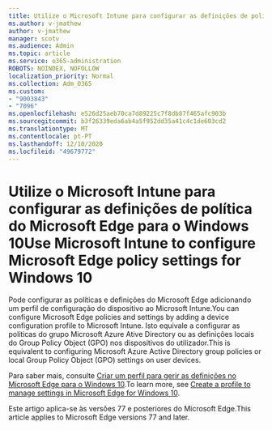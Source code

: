 ```yaml
---
title: Utilize o Microsoft Intune para configurar as definições de política do Microsoft Edge para o Windows 10
ms.author: v-jmathew
author: v-jmathew
manager: scotv
ms.audience: Admin
ms.topic: article
ms.service: o365-administration
ROBOTS: NOINDEX, NOFOLLOW
localization_priority: Normal
ms.collection: Adm_O365
ms.custom:
- "9003843"
- "7096"
ms.openlocfilehash: e526d25aeb70ca7d89225c7f8db87f465afc903b
ms.sourcegitcommit: b3f26339eda6ab4a5f952dd35a41c4c1de603cd2
ms.translationtype: MT
ms.contentlocale: pt-PT
ms.lasthandoff: 12/10/2020
ms.locfileid: "49679772"
---
```

# <a name="use-microsoft-intune-to-configure-microsoft-edge-policy-settings-for-windows-10"></a><span data-ttu-id="d5d11-102">Utilize o Microsoft Intune para configurar as definições de política do Microsoft Edge para o Windows 10</span><span class="sxs-lookup"><span data-stu-id="d5d11-102">Use Microsoft Intune to configure Microsoft Edge policy settings for Windows 10</span></span>

<span data-ttu-id="d5d11-103">Pode configurar as políticas e definições do Microsoft Edge adicionando um perfil de configuração do dispositivo ao Microsoft Intune.</span><span class="sxs-lookup"><span data-stu-id="d5d11-103">You can configure Microsoft Edge policies and settings by adding a device configuration profile to Microsoft Intune.</span></span> <span data-ttu-id="d5d11-104">Isto equivale a configurar as políticas do grupo Microsoft Azure Ative Directory ou as definições locais do Group Policy Object (GPO) nos dispositivos do utilizador.</span><span class="sxs-lookup"><span data-stu-id="d5d11-104">This is equivalent to configuring Microsoft Azure Active Directory group policies or local Group Policy Object (GPO) settings on user devices.</span></span>

<span data-ttu-id="d5d11-105">Para saber mais, consulte [Criar um perfil para gerir as definições no Microsoft Edge para o Windows 10](https://go.microsoft.com/fwlink/?linkid=2133700).</span><span class="sxs-lookup"><span data-stu-id="d5d11-105">To learn more, see [Create a profile to manage settings in Microsoft Edge for Windows 10](https://go.microsoft.com/fwlink/?linkid=2133700).</span></span>

<span data-ttu-id="d5d11-106">Este artigo aplica-se às versões 77 e posteriores do Microsoft Edge.</span><span class="sxs-lookup"><span data-stu-id="d5d11-106">This article applies to Microsoft Edge versions 77 and later.</span></span>

